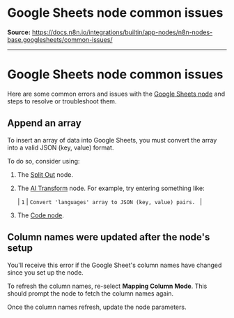 # Google Sheets node common issues

**Source:** https://docs.n8n.io/integrations/builtin/app-nodes/n8n-nodes-base.googlesheets/common-issues/

---

# Google Sheets node common issues

Here are some common errors and issues with the [Google Sheets node](../) and steps to resolve or troubleshoot them.

## Append an array

To insert an array of data into Google Sheets, you must convert the array into a valid JSON (key, value) format.

To do so, consider using:

1. The [Split Out](../../../core-nodes/n8n-nodes-base.splitout/) node.
2. The [AI Transform](../../../core-nodes/n8n-nodes-base.aitransform/) node. For example, try entering something like:

   | ``` 1 ``` | ``` Convert 'languages' array to JSON (key, value) pairs.  ``` |
3. The [Code node](../../../core-nodes/n8n-nodes-base.code/).

## Column names were updated after the node's setup

You'll receive this error if the Google Sheet's column names have changed since you set up the node.

To refresh the column names, re-select **Mapping Column Mode**. This should prompt the node to fetch the column names again.

Once the column names refresh, update the node parameters.
